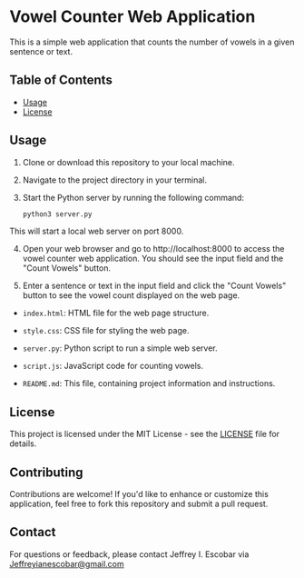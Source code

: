 # Vowel Counter Web Application

This is a simple web application that counts the number of vowels in a given sentence or text.

## Table of Contents
- [Usage](#usage)
- [License](#license)

## Usage

1. Clone or download this repository to your local machine.

2. Navigate to the project directory in your terminal.

3. Start the Python server by running the following command:
   ```bash
   python3 server.py
   ```

This will start a local web server on port 8000.

4. Open your web browser and go to http://localhost:8000 to access the vowel counter web application. You should see the input field and the "Count Vowels" button.

5. Enter a sentence or text in the input field and click the "Count Vowels" button to see the vowel count displayed on the web page.


- `index.html`: HTML file for the web page structure.
  
- `style.css`: CSS file for styling the web page.
  
- `server.py`: Python script to run a simple web server.
  
- `script.js`: JavaScript code for counting vowels.
  
- `README.md`: This file, containing project information and instructions.

## License

This project is licensed under the MIT License - see the [LICENSE](LICENSE) file for details.

## Contributing

Contributions are welcome! If you'd like to enhance or customize this application, feel free to fork this repository and submit a pull request.

## Contact

For questions or feedback, please contact Jeffrey I. Escobar via Jeffreyianescobar@gmail.com




